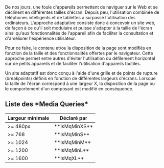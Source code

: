 De nos jours, une foule d'appareils permettent de naviguer sur le Web et se déclinent en différentes tailles d'écran. Depuis peu, l'utilisation combinée de téléphones intelligents et de tablettes a surpassé l'utilisation des ordinateurs. L'approche adaptative consiste donc à concevoir un site web, de façon à ce qu'il soit modulaire et puisse s'adapter à la taille de l'écran ainsi qu'aux fonctionnalités de l'appareil afin de faciliter la consultation et d'améliorer l'expérience utilisateur.

Pour ce faire, le contenu et/ou la disposition de la page sont modifiés en fonction de la taille et des fonctionnalités offertes par le navigateur. Cette approche permet entre autres d'éviter l'utilisation du défilement horizontal sur de petits appareils et de faciliter l'utilisation d'appareils tactiles.

Un site adaptatif est donc conçu à l'aide d'une grille et de points de rupture (breakpoints) définis en fonction de différentes largeurs d'écrans. Lorsque la taille de l'écran correspond à une largeur X, la disposition de la page ou le comportement d'un composant est modifié en conséquence.

<h2>Liste des *Media Queries*</h2>
<table class="m-u--table m-u--margin-top">
    <thead>
        <tr>
            <th>Largeur minimale</th>
            <th>Déclaré par</th>
        </tr>
    </thead>
    <tbody>
        <tr>
            <td>>= 480px</td>
            <td>**isMqMinXS**</td>
        </tr>
        <tr>
            <td>>= 768</td>
            <td>**isMqMinS**</td>
        </tr>
        <tr>
            <td>>= 1024</td>
            <td>**isMqMinM**</td>
        </tr>
        <tr>
            <td>>= 1200</td>
            <td>**isMqMinL**</td>
        </tr>
        <tr>
            <td>>= 1600</td>
            <td>**isMqXL**</td>
        </tr>
    </tbody>
</table>